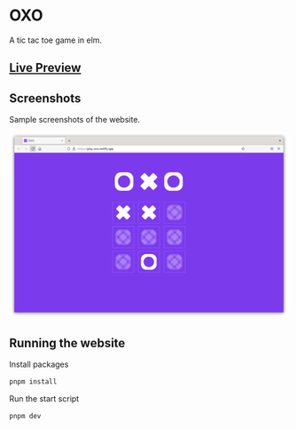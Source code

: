 # OXO

A tic tac toe game in elm.

## [Live Preview](https://play-oxo.netlify.com/)

## Screenshots

Sample screenshots of the website.

![screenshot](./screenshot.png)

## Running the website

Install packages

```sh
pnpm install
```

Run the start script

```sh
pnpm dev
```
